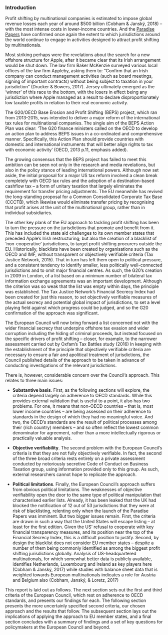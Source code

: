 ### Introduction

Profit shifting by multinational companies is estimated to impose global revenue losses each year of around $500 billion (Cobham & Janský, 2018) – with the most intense costs in lower-income countries. And the [Paradise Papers](https://www.icij.org/investigations/paradise-papers/) have confirmed once again the extent to which jurisdictions around the world continue to engage in activities designed to attract profit shifting by multinationals.

Most striking perhaps were the revelations about the search for a new offshore structure for Apple, after it became clear that its Irish arrangement would be shut down. The law firm Baker McKenzie surveyed various local offices of the law firm Appleby, asking them to: “Confirm that an Irish company can conduct management activities (such as board meetings, signing of important contracts) without being subject to taxation in your jurisdiction” (Drucker & Bowers, 2017). Jersey ultimately emerged as the ‘winner’ of this race to the bottom, with the losers in effect being any jurisdiction where Apple managed as a result to declare disproportionately low taxable profits in relation to their real economic activity.

The G20/OECD Base Erosion and Profit Shifting (BEPS) project, which ran from 2013-2015, was intended to deliver a major reform of the international tax rules for multinational companies. The single aim of the BEPS Action Plan was clear: ‘The G20 finance ministers called on the OECD to develop an action plan to address BEPS issues in a co-ordinated and comprehensive manner. Specifically, this Action Plan should provide countries with domestic and international instruments that will better align rights to tax with economic activity’ (OECD, 2013 p.11, emphasis added).

The growing consensus that the BEPS project has failed to meet this ambition can be seen not only in the research and media revelations, but also in the policy stance of leading international powers. Although now set aside, the initial proposal for a major US tax reform involved a clean break completely with OECD tax rules and the adoption of a destination-based cashflow tax – a form of unitary taxation that largely eliminates the requirement for transfer pricing adjustments. The EU meanwhile has revived the long-standing proposal for a Common Consolidated Corporate Tax Base (CCCTB), which likewise would eliminate transfer pricing by recognising that profit arises at the unit of the multinational group, rather than in individual subsidiaries.

The other key plank of the EU approach to tackling profit shifting has been to turn the pressure on the jurisdictions that promote and benefit from it. This has included the state aid challenges to its own member states that preceded Apple’s Irish restructuring; but also the creation of a blacklist of ‘non-cooperative’ jurisdictions, to target profit shifting procurers outside the EU.
Historically, blacklists have been created by organisations such as the OECD and IMF, without transparent or objectively verifiable criteria (Tax Justice Network, 2015). That in turn has left them open to political pressure, and a consistent tendency to identify smaller, less politically well-connected jurisdictions and to omit major financial centres. As such, the G20’s creation in 2009 in London, of a list based on a minimum number of bilateral tax information exchange agreements was an important development. Although the criterion was so weak that the list was empty within days, the principle was established. The Tax Justice Network’s Financial Secrecy Index had been created for just this reason, to set objectively verifiable measures of the actual secrecy and potential global impact of jurisdictions, to set a level playing field against which progress could be judged, and so the G20 confirmation of the approach was significant.

The European Council will now bring forward a list concerned not with the wider financial secrecy that underpins offshore tax evasion and wider corruption including the hiding of criminal proceeds, but instead focused on the specific drivers of profit shifting – closer, for example, to the narrower assessment carried out by Oxfam’s Tax Battles study (2016) In keeping with the establishment of the principle that objectively verifiable criteria are necessary to ensure a fair and apolitical treatment of jurisdictions, the Council published details of the approach to be taken in advance of conducting investigations of the relevant jurisdictions.

There is, however, considerable concern over the Council’s approach. This relates to three main issues:

* **Substantive basis**.
First, as the following sections will explore, the criteria depend largely on adherence to OECD standards. While this provides external validation that is useful to a point, it also has two problems. For one, it means that non-OECD countries – that is, most lower income countries – are being assessed on their adherence to standards in the design of which they had no meaningful voice. And two, the OECD’s standards are the result of political processes among their (rich country) members – and so often reflect the lowest common denominator for agreement, rather than a more intellectually rigorous or practically valuable analysis.

*	**Objective verifiability**.
The second problem with the European Council’s criteria is that they are not fully objectively verifiable. In fact, the second of the three broad criteria rests entirely on a private assessment conducted by notoriously secretive Code of Conduct on Business Taxation group, using information provided only to this group. As such, external researchers cannot hope to replicate the approach.

* **Political limitations**.
Finally, the European Council’s approach suffers from obvious political limitations. The weaknesses of objective verifiability open the door to the same type of political manipulation that characterised earlier lists. Already, it has been leaked that the UK had blocked the notification of 12 out of 53 jurisdictions that they were at risk of blacklisting, relenting only when the launch of the Paradise Papers was imminent. But two bigger issues remain. First, the criteria are drawn in such a way that the United States will escape listing – at least for the first edition. Given the US’ refusal to cooperate with key financial transparency measures, and its position near the top of the Financial Secrecy Index, this is a difficult position to justify. Second, by design the blacklist does not consider EU member states – despite a number of them being commonly identified as among the biggest profit shifting jurisdictions globally. Analysis of US-headquartered multinationals, for which somewhat better data is publicly available, identifies Netherlands, Luxembourg and Ireland as key players here (Cobham & Janský, 2017) while studies with balance sheet data that is weighted towards European multinationals indicates a role for Austria and Belgium also (Cobham, Janský, & Loretz, 2017)

This report is laid out as follows. The next section sets out the first and third criteria of the European Council, which rest on adherence to OECD standards, and presents our findings for each. The following section presents the more uncertainly specified second criteria, our chosen approach and the results that follow. The subsequent section lays out the implications of applying the approach to EU member states, and a final section concludes with a summary of findings and a set of key questions for policymakers at the European Council and beyond.
